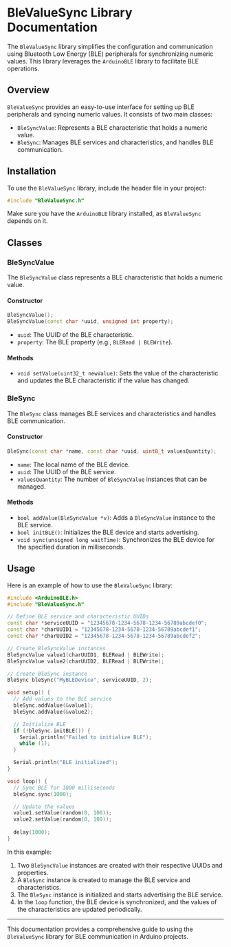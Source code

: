 # BleValueSync Library Documentation

The `BleValueSync` library simplifies the configuration and communication using Bluetooth Low Energy (BLE) peripherals for synchronizing numeric values. This library leverages the `ArduinoBLE` library to facilitate BLE operations.

## Overview

`BleValueSync` provides an easy-to-use interface for setting up BLE peripherals and syncing numeric values. It consists of two main classes:

- `BleSyncValue`: Represents a BLE characteristic that holds a numeric value.
- `BleSync`: Manages BLE services and characteristics, and handles BLE communication.

## Installation

To use the `BleValueSync` library, include the header file in your project:

```cpp
#include "BleValueSync.h"
```

Make sure you have the `ArduinoBLE` library installed, as `BleValueSync` depends on it.

## Classes

### BleSyncValue

The `BleSyncValue` class represents a BLE characteristic that holds a numeric value.

#### Constructor

```cpp
BleSyncValue();
BleSyncValue(const char *uuid, unsigned int property);
```

- `uuid`: The UUID of the BLE characteristic.
- `property`: The BLE property (e.g., `BLERead | BLEWrite`).

#### Methods

- `void setValue(uint32_t newValue)`: Sets the value of the characteristic and updates the BLE characteristic if the value has changed.

### BleSync

The `BleSync` class manages BLE services and characteristics and handles BLE communication.

#### Constructor

```cpp
BleSync(const char *name, const char *uuid, uint8_t valuesQuantity);
```

- `name`: The local name of the BLE device.
- `uuid`: The UUID of the BLE service.
- `valuesQuantity`: The number of `BleSyncValue` instances that can be managed.

#### Methods

- `bool addValue(BleSyncValue *v)`: Adds a `BleSyncValue` instance to the BLE service.
- `bool initBLE()`: Initializes the BLE device and starts advertising.
- `void sync(unsigned long waitTime)`: Synchronizes the BLE device for the specified duration in milliseconds.

## Usage

Here is an example of how to use the `BleValueSync` library:

```cpp
#include <ArduinoBLE.h>
#include "BleValueSync.h"

// Define BLE service and characteristic UUIDs
const char *serviceUUID = "12345678-1234-5678-1234-56789abcdef0";
const char *charUUID1 = "12345678-1234-5678-1234-56789abcdef1";
const char *charUUID2 = "12345678-1234-5678-1234-56789abcdef2";

// Create BleSyncValue instances
BleSyncValue value1(charUUID1, BLERead | BLEWrite);
BleSyncValue value2(charUUID2, BLERead | BLEWrite);

// Create BleSync instance
BleSync bleSync("MyBLEDevice", serviceUUID, 2);

void setup() {
  // Add values to the BLE service
  bleSync.addValue(&value1);
  bleSync.addValue(&value2);

  // Initialize BLE
  if (!bleSync.initBLE()) {
    Serial.println("Failed to initialize BLE");
    while (1);
  }

  Serial.println("BLE initialized");
}

void loop() {
  // Sync BLE for 1000 milliseconds
  bleSync.sync(1000);

  // Update the values
  value1.setValue(random(0, 100));
  value2.setValue(random(0, 100));
  
  delay(1000);
}
```

In this example:

1. Two `BleSyncValue` instances are created with their respective UUIDs and properties.
2. A `BleSync` instance is created to manage the BLE service and characteristics.
3. The `BleSync` instance is initialized and starts advertising the BLE service.
4. In the `loop` function, the BLE device is synchronized, and the values of the characteristics are updated periodically.


---

This documentation provides a comprehensive guide to using the `BleValueSync` library for BLE communication in Arduino projects.